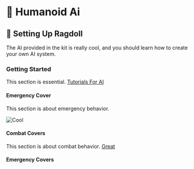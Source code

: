 # 🤖 Humanoid Ai

## 🤖 Setting Up Ragdoll
The AI provided in the kit is really cool, and you should learn how to create your own AI system.

### Getting Started
This section is essential.
[Tutorials For AI](https://www.youtube.com/watch?v=jpeh1WorrWM)

#### Emergency Cover
This section is about emergency behavior.

![Cool](https://play-lh.googleusercontent.com/N5OhX0Em8Uuu5B4JaXKZmwzy-0UUfGiF3OjDxdGic1m49DJyNujFgPFZSa0AJf4hiIKP)

#### Combat Covers
This section is about combat behavior.
[Great](https://www.youtube.com/watch?v=jpeh1WorrWM)

#### Emergency Covers

